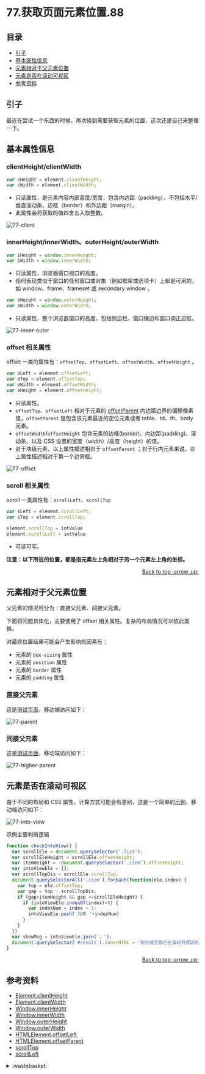 # 77.获取页面元素位置.88
## <a name="index"></a> 目录
- [引子](#start)
- [基本属性信息](#attribute)
- [元素相对于父元素位置](#situation1)
- [元素是否在滚动可视区](#situation2)
- [参考资料](#reference)


## <a name="start"></a> 引子
最近在尝试一个东西的时候，再次碰到需要获取元素的位置，这次还是自己来整理一下。

## <a name="attribute"></a> 基本属性信息
### clientHeight/clientWidth
```js
var cHeight = element.clientHeight;
var cWidth = element.clientWidth;
```

- 只读属性，是元素内容内部高度/宽度，包含内边距（padding），不包括水平/垂直滚动条、边框（border）和外边距（margin）。
- 此属性会将获取的值四舍五入取整数。

![77-client][url-local-1]


### innerHeight/innerWidth、outerHeight/outerWidth
```js
var iHeight = window.innerHeight;
var iWidth = window.innerWidth;
```
- 只读属性，浏览器窗口视口的高度。
- 任何表现类似于窗口的任何窗口或对象（例如框架或选项卡）上都是可用的，如 window、frame、frameset 或 secondary window 。

```js
var oHeight = window.outerHeight;
var oWidth = window.outerWidth;
```
- 只读属性，整个浏览器窗口的高度，包括侧边栏、窗口镶边和窗口调正边框。

![77-inner-outer][url-local-2]

### offset 相关属性
offset 一类的属性有：`offsetTop`、`offsetLeft`、`offsetWidth`、`offsetHeight` 。
```js
var oLeft = element.offsetLeft;
var oTop = element.offsetTop;
var oWidth = element.offsetWidth;
var oHeight = element.offsetHeight;
```

- 只读属性。
- `offsetTop`、`offsetLeft` 相对于元素的 [offsetParent][url-mdn-8] 内边距边界的偏移像素值，`offsetParent` 是包含该元素最近的定位元素或者 table、td、th、body 元素。
- `offsetWidth`/`offsetHeight` 包含元素的边框(border)、内边距(padding)、滚动条、以及 CSS 设置的宽度（width）/高度（height）的值。
- 对于块级元素，以上属性描述相对于 `offsetParent` ；对于行内元素来说，以上属性描述相对于第一个边界框。

![77-offset][url-local-3]

### scroll 相关属性
scroll 一类属性有：`scrollLeft`、`scrollTop`
```js
var sLeft = element.scrollLeft;
var sTop = element.scrollTop;

element.scrollTop = intValue
element.scrollLeft = intValue
```
- 可读可写。

**注意：以下所说的位置，都是指元素左上角相对于另一个元素左上角的坐标。**


<div align="right"><a href="#index">Back to top :arrow_up:</a></div>

## <a name="situation1"></a> 元素相对于父元素位置
父元素的情况可分为：直接父元素、间接父元素。

下面将问题具体化，主要使用了 offset 相关属性。复杂的布局情况可以依此类推。

对最终位置结果可能会产生影响的因素有：
  - 元素的 `box-sizing` 属性
- 元素的 `position` 属性
- 元素的 `border` 属性
- 元素的 `padding` 属性

### 直接父元素
这是[测试页面][url-lab-1]，移动端访问如下：

![77-parent][url-local-4]

### 间接父元素
这是[测试页面][url-lab-2]，移动端访问如下：

![77-higher-parent][url-local-5]

## <a name="situation2"></a> 元素是否在滚动可视区
由于不同的布局和 CSS 属性，计算方式可能会有差别，这是一个简单的[示例][url-lab-3]，移动端访问如下：

![77-into-view][url-local-6]

示例主要判断逻辑
```js
function checkIntoView() {
  var scrollEle = document.querySelector('.list');
  var scrollEleHeight = scrollEle.offsetHeight;
  var itemHeight = -document.querySelector('.item').offsetHeight;
  var intoViewEle = [];
  var scrollTopDis = scrollEle.scrollTop;
  document.querySelectorAll('.item').forEach(function(ele,index) {
    var top = ele.offsetTop;
    var gap = top - scrollTopDis;
    if (gap>itemHeight && gap <=scrollEleHeight) {
      if (intoViewEle.indexOf(index)<0) {
        var indexNum = index + 1;
        intoViewEle.push('元素 '+indexNum)
      }
    }
  })
  var showMsg = intoViewEle.join('，');
  document.querySelector('#result').innerHTML = '部分或全部已在滚动可视区的元素有：<br />'+showMsg;
}
```

<div align="right"><a href="#index">Back to top :arrow_up:</a></div>


## <a name="reference"></a> 参考资料
- [Element.clientHeight][url-mdn-1]
- [Element.clientWidth][url-mdn-2]
- [Window.innerHeight][url-mdn-3]
- [Window.innerWidth][url-mdn-4]
- [Window.outerHeight][url-mdn-5]
- [Window.outerWidth][url-mdn-6]
- [HTMLElement.offsetLeft][url-mdn-7]
- [HTMLElement.offsetParent][url-mdn-8]
- [scrollTop][url-mdn-9]
- [scrollLeft][url-mdn-10]


[url-mdn-1]:https://developer.mozilla.org/zh-CN/docs/Web/API/Element/clientHeight
[url-mdn-2]:https://developer.mozilla.org/zh-CN/docs/Web/API/Element/clientWidth
[url-mdn-3]:https://developer.mozilla.org/zh-CN/docs/Web/API/Window/innerHeight
[url-mdn-4]:https://developer.mozilla.org/zh-CN/docs/Web/API/Window/innerWidth
[url-mdn-5]:https://developer.mozilla.org/zh-CN/docs/Web/API/Window/outerHeight
[url-mdn-6]:https://developer.mozilla.org/zh-CN/docs/Web/API/Window/outerWidth
[url-mdn-7]:https://developer.mozilla.org/zh-CN/docs/Web/API/HTMLElement/offsetLeft
[url-mdn-8]:https://developer.mozilla.org/zh-CN/docs/Web/API/HTMLElement/offsetParent
[url-mdn-9]:https://developer.mozilla.org/zh-CN/docs/Web/API/Element/scrollTop
[url-mdn-10]:https://developer.mozilla.org/zh-CN/docs/Web/API/Element/scrollLeft

[url-lab-1]:https://xxholic.github.io/lab/segment/77/parent.html
[url-lab-2]:https://xxholic.github.io/lab/segment/77/higher-parent.html
[url-lab-3]:https://xxholic.github.io/lab/segment/77/into-view.html



[url-local-1]:../images/77/client.png
[url-local-2]:../images/77/inner-vs-outer.png
[url-local-3]:../images/77/offset.png
[url-local-4]:../images/77/qr-parent.png
[url-local-5]:../images/77/qr-higher-parent.png
[url-local-6]:../images/77/qr-into-view.png

<details>
<summary>:wastebasket:</summary>

回眸一喵

![77-poster][url-local-poster]

</details>

[url-local-poster]:../images/77/poster.jpg
